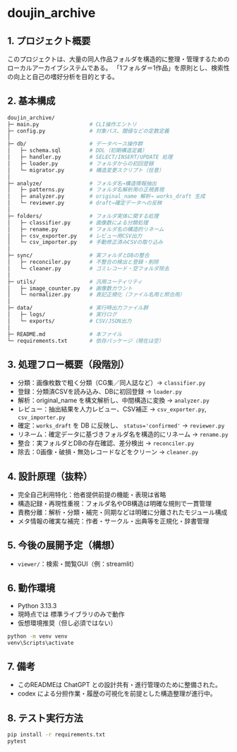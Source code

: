# doujin_archive

## 1. プロジェクト概要

このプロジェクトは、大量の同人作品フォルダを構造的に整理・管理するためのローカルアーカイブシステムである。
「1フォルダ＝1作品」を原則とし、検索性の向上と自己の嗜好分析を目的とする。

## 2. 基本構成

```bash
doujin_archive/
├─ main.py                # CLI操作エントリ
├─ config.py              # 対象パス、閾値などの定数定義
│
├─ db/                    # データベース操作群
│   ├─ schema.sql         # DDL（初期構造定義）
│   ├─ handler.py         # SELECT/INSERT/UPDATE 処理
│   ├─ loader.py          # フォルダからの初回登録
│   └─ migrator.py        # 構造変更スクリプト（任意）
│
├─ analyze/               # フォルダ名→構造情報抽出
│   ├─ patterns.py        # フォルダ名解析用の正規表現
│   ├─ analyzer.py        # original_name 解析→ works_draft 生成
│   └─ reviewer.py        # draft→確定データへの反映
│
├─ folders/               # フォルダ実体に関する処理
│   ├─ classifier.py      # 画像数による分類処理
│   ├─ rename.py          # フォルダ名の構造的リネーム
│   ├─ csv_exporter.py    # レビュー用CSV出力
│   └─ csv_importer.py    # 手動修正済みCSVの取り込み
│
├─ sync/                  # 実フォルダとDBの整合
│   ├─ reconciler.py      # 不整合の検出と登録・削除
│   └─ cleaner.py         # ゴミレコード・空フォルダ除去
│
├─ utils/                 # 汎用ユーティリティ
│   ├─ image_counter.py   # 画像数カウント
│   └─ normalizer.py      # 表記正規化（ファイル名用と照合用）
│
├─ data/                  # 実行時出力ファイル群
│   ├─ logs/              # 実行ログ
│   └─ exports/           # CSV/JSON出力
│
├─ README.md              # 本ファイル
└─ requirements.txt       # 依存パッケージ（現在は空）
```

## 3. 処理フロー概要（段階別）

+ 分類：画像枚数で粗く分類（CG集／同人誌など）→ `classifier.py`
+ 登録：分類済CSVを読み込み、DBに初回登録 → `loader.py`
+ 解析：original_name を構文解析し、中間構造に変換 → `analyzer.py`
+ レビュー：抽出結果を人力レビュー、CSV補正 → `csv_exporter.py`, `csv_importer.py`
+ 確定：`works_draft` を DB に反映し、 `status='confirmed'` → `reviewer.py`
+ リネーム：確定データに基づきフォルダ名を構造的にリネーム → `rename.py`
+ 整合：実フォルダとDBの存在確認、差分検出 → `reconciler.py`
+ 除去：0画像・破損・無効レコードなどをクリーン → `cleaner.py`

## 4. 設計原理（抜粋）

- 完全自己利用特化：他者提供前提の機能・表現は省略
- 構造記録・再現性重視：フォルダ名やDB構造は明確な規則で一貫管理
- 責務分離：解析・分類・補完・同期などは明確に分離されたモジュール構成
- メタ情報の確実な補完：作者・サークル・出典等を正規化・辞書管理

## 5. 今後の展開予定（構想）

- `viewer/`：検索・閲覧GUI（例：streamlit）

## 6. 動作環境

- Python 3.13.3
- 現時点では 標準ライブラリのみで動作
- 仮想環境推奨（但し必須ではない）

```bash
python -m venv venv
venv\Scripts\activate
```

## 7. 備考

- このREADMEは ChatGPT との設計共有・進行管理のために整備された。
- codex による分担作業・履歴の可視化を前提とした構造整理が進行中。
## 8. テスト実行方法

```bash
pip install -r requirements.txt
pytest
```


